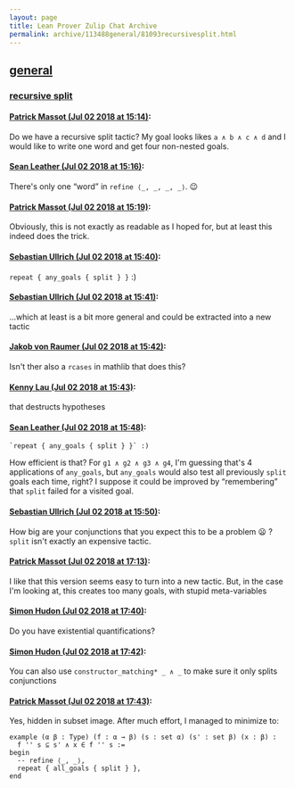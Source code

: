 ```yaml
---
layout: page
title: Lean Prover Zulip Chat Archive 
permalink: archive/113488general/81093recursivesplit.html
---
```


## [general](index.html)
### [recursive split](81093recursivesplit.html)

#### [Patrick Massot (Jul 02 2018 at 15:14)](https://leanprover.zulipchat.com/#narrow/stream/113488-general/topic/recursive%20split/near/128962808):
Do we have a recursive split tactic? My goal looks likes `a ∧ b ∧ c ∧ d` and I would like to write one word and get four non-nested goals.

#### [Sean Leather (Jul 02 2018 at 15:16)](https://leanprover.zulipchat.com/#narrow/stream/113488-general/topic/recursive%20split/near/128962925):
There's only one “word” in `refine ⟨_, _, _, _⟩`. :wink:

#### [Patrick Massot (Jul 02 2018 at 15:19)](https://leanprover.zulipchat.com/#narrow/stream/113488-general/topic/recursive%20split/near/128963057):
Obviously, this is not exactly as readable as I hoped for, but at least this indeed does the trick.

#### [Sebastian Ullrich (Jul 02 2018 at 15:40)](https://leanprover.zulipchat.com/#narrow/stream/113488-general/topic/recursive%20split/near/128964010):
`repeat { any_goals { split } }` :)

#### [Sebastian Ullrich (Jul 02 2018 at 15:41)](https://leanprover.zulipchat.com/#narrow/stream/113488-general/topic/recursive%20split/near/128964047):
...which at least is a bit more general and could be extracted into a new tactic

#### [Jakob von Raumer (Jul 02 2018 at 15:42)](https://leanprover.zulipchat.com/#narrow/stream/113488-general/topic/recursive%20split/near/128964146):
Isn't ther also a `rcases` in mathlib that does this?

#### [Kenny Lau (Jul 02 2018 at 15:43)](https://leanprover.zulipchat.com/#narrow/stream/113488-general/topic/recursive%20split/near/128964164):
that destructs hypotheses

#### [Sean Leather (Jul 02 2018 at 15:48)](https://leanprover.zulipchat.com/#narrow/stream/113488-general/topic/recursive%20split/near/128964437):
```quote
`repeat { any_goals { split } }` :)
```
How efficient is that? For `g1 ∧ g2 ∧ g3 ∧ g4`, I'm guessing that's 4 applications of `any_goals`, but `any_goals` would also test all previously `split` goals each time, right? I suppose it could be improved by “remembering” that `split` failed for a visited goal.

#### [Sebastian Ullrich (Jul 02 2018 at 15:50)](https://leanprover.zulipchat.com/#narrow/stream/113488-general/topic/recursive%20split/near/128964553):
How big are your conjunctions that you expect this to be a problem :frowning: ? `split` isn't exactly an expensive tactic.

#### [Patrick Massot (Jul 02 2018 at 17:13)](https://leanprover.zulipchat.com/#narrow/stream/113488-general/topic/recursive%20split/near/128969257):
I like that this version seems easy to turn into a new tactic. But, in the case I'm looking at, this creates too many goals, with stupid meta-variables

#### [Simon Hudon (Jul 02 2018 at 17:40)](https://leanprover.zulipchat.com/#narrow/stream/113488-general/topic/recursive%20split/near/128970861):
Do you have existential quantifications?

#### [Simon Hudon (Jul 02 2018 at 17:42)](https://leanprover.zulipchat.com/#narrow/stream/113488-general/topic/recursive%20split/near/128971009):
You can also use `constructor_matching* _ ∧ _` to make sure it only splits conjunctions

#### [Patrick Massot (Jul 02 2018 at 17:43)](https://leanprover.zulipchat.com/#narrow/stream/113488-general/topic/recursive%20split/near/128971022):
Yes, hidden in subset image. After much effort, I managed to minimize to:
```lean
example (α β : Type) (f : α → β) (s : set α) (s' : set β) (x : β) :  
  f '' s ⊆ s' ∧ x ∈ f '' s :=
begin
  -- refine ⟨_, _⟩,
  repeat { all_goals { split } },
end 
```

